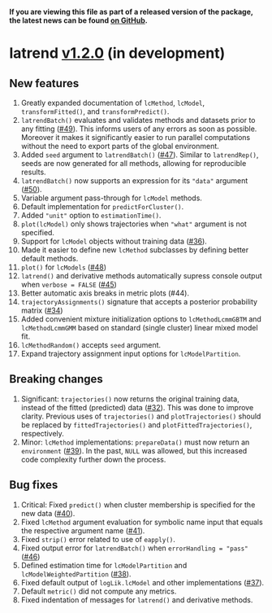 **If you are viewing this file as part of a released version of the package, the latest news can be found [on GitHub](https://github.com/philips-software/latrend/blob/master/NEWS.md).**

# latrend [v1.2.0](https://github.com/philips-software/latrend/milestone/2) (in development)

## New features
1. Greatly expanded documentation of `lcMethod`, `lcModel`, `transformFitted()`, and `transformPredict()`.
2. `latrendBatch()` evaluates and validates methods and datasets prior to any fitting ([#49](https://github.com/philips-software/latrend/issues/49)). This informs users of any errors as soon as possible. Moreover it makes it significantly easier to run parallel computations without the need to export parts of the global environment.
3. Added `seed` argument to `latrendBatch()` ([#47](https://github.com/philips-software/latrend/issues/47)). Similar to `latrendRep()`, seeds are now generated for all methods, allowing for reproducible results.
4. `latrendBatch()` now supports an expression for its `"data"` argument ([#50](https://github.com/philips-software/latrend/issues/50)).
5. Variable argument pass-through for `lcModel` methods.
6. Default implementation for `predictForCluster()`.
7. Added `"unit"` option to `estimationTime()`.
8. `plot(lcModel)` only shows trajectories when `"what"` argument is not specified.
9. Support for `lcModel` objects without training data ([#36](https://github.com/philips-software/latrend/issues/36)).
10. Made it easier to define new `lcMethod` subclasses by defining better default methods.
11. `plot()` for `lcModels` ([#48](https://github.com/philips-software/latrend/issues/48))
12. `latrend()` and derivative methods automatically supress console output when `verbose = FALSE` ([#45](https://github.com/philips-software/latrend/issues/45))
13. Better automatic axis breaks in metric plots (#44).
14. `trajectoryAssignments()` signature that accepts a posterior probability matrix ([#34](https://github.com/philips-software/latrend/issues/34))
15. Added convenient mixture initialization options to `lcMethodLcmmGBTM` and `lcMethodLcmmGMM` based on standard (single cluster) linear mixed model fit.
16. `lcMethodRandom()` accepts `seed` argument.
17. Expand trajectory assignment input options for `lcModelPartition`.

## Breaking changes
1. Significant: `trajectories()` now returns the original training data, instead of the fitted (predicted) data ([#32](https://github.com/philips-software/latrend/issues/32)). This was done to improve clarity. 
Previous uses of `trajectories()` and `plotTrajectories()` should be replaced by `fittedTrajectories()` and `plotFittedTrajectories()`, respectively.
3. Minor: `lcMethod` implementations: `prepareData()` must now return an `environment` ([#39](https://github.com/philips-software/latrend/issues/39)). In the past, `NULL` was allowed, but this increased code complexity further down the process.
 
## Bug fixes
1. Critical: Fixed `predict()` when cluster membership is specified for the new data ([#40](https://github.com/philips-software/latrend/issues/40)).
2. Fixed `lcMethod` argument evaluation for symbolic name input that equals the respective argument name ([#41](https://github.com/philips-software/latrend/issues/41)).
3. Fixed `strip()` error related to use of `eapply()`.
4. Fixed output error for `latrendBatch()` when `errorHandling = "pass"` ([#46](https://github.com/philips-software/latrend/issues/46))
5. Defined estimation time for `lcModelPartition` and `lcModelWeightedPartition` ([#38](https://github.com/philips-software/latrend/issues/38)).
6. Fixed default output of `logLik.lcModel` and other implementations ([#37](https://github.com/philips-software/latrend/issues/37)).
7. Default `metric()` did not compute any metrics.
8. Fixed indentation of messages for `latrend()` and derivative methods.
